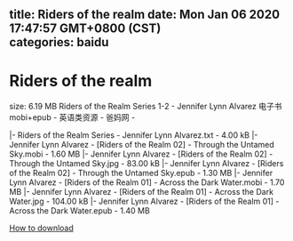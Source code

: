 
title: Riders of the realm
date: Mon Jan 06 2020 17:47:57 GMT+0800 (CST)    
categories: baidu
---

# Riders of the realm
size: 6.19 MB
 Riders of the Realm Series 1-2 - Jennifer Lynn Alvarez 电子书mobi+epub - 英语类资源 - 爸妈网 -
 
|- Riders of the Realm Series - Jennifer Lynn Alvarez.txt - 4.00 kB
|- Jennifer Lynn Alvarez - [Riders of the Realm 02] - Through the Untamed Sky.mobi - 1.60 MB
|- Jennifer Lynn Alvarez - [Riders of the Realm 02] - Through the Untamed Sky.jpg - 83.00 kB
|- Jennifer Lynn Alvarez - [Riders of the Realm 02] - Through the Untamed Sky.epub - 1.30 MB
|- Jennifer Lynn Alvarez - [Riders of the Realm 01] - Across the Dark Water.mobi - 1.70 MB
|- Jennifer Lynn Alvarez - [Riders of the Realm 01] - Across the Dark Water.jpg - 104.00 kB
|- Jennifer Lynn Alvarez - [Riders of the Realm 01] - Across the Dark Water.epub - 1.40 MB

[How to download](https://bpcam.bemobtrk.com/go/2ceec3aa-1ca2-46d6-b9ff-aaa5c184517c?jno=2469)
